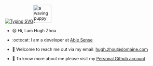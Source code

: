 [![Typing SVG](https://readme-typing-svg.herokuapp.com?font=VT323&pause=1000&color=000000&vCenter=true&width=240&height=22&lines=Welcome+to+my+Github+homepage!+)](https://git.io/typing-svg)<img src="https://user-images.githubusercontent.com/102388769/210440296-5cbc8103-fcbf-411b-b2ac-b47d30f5bc2c.gif" alt="a waving puppy to say hello" width="60px">  
    
- 😆 Hi, I am Hugh Zhou
    
- :octocat: I am a developer at [Able Sense](https://ablesense.com/)
    
- 📧 Welcome to reach me out via my email: hugh.zhou@domaine.com
    
- :stars: To know more about me please visit my [Personal Github account](https://github.com/halfhelix-hugh/)
        
